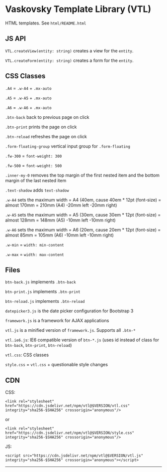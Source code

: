 # Vaskovsky Template Library (VTL)

HTML templates. See `html/README.html`

## JS API

`VTL.createView(entity: string)` creates a view for the `entity`.

`VTL.createForm(entity: string)` creates a form for the `entity`.

## CSS Classes

`.A4` = `.w-A4` + `.mx-auto`

`.A5` = `.w-A5` + `.mx-auto`

`.A6` = `.w-A6` + `.mx-auto`

`.btn-back` back to previous page on click

`.btn-print` prints the page on click

`.btn-reload` refreshes the page on click

`.form-floating-group` vertical input group for `.form-floating`

`.fw-300` = `font-weight: 300`

`.fw-500` = `font-weight: 500`

`.inner-my-0` removes the top margin of the first nested item 
and the bottom margin of the last nested item

`.text-shadow` adds `text-shadow`

`.w-A4` sets the maximum width = A4 (40em, cause 40em * 12pt (font-size) =
almost 170mm = 210mm (A4) -20mm left -20mm right)

`.w-A5` sets the maximum width = A5 (30em, cause 30em * 12pt (font-size) =
almost 128mm = 148mm (A5) -10mm left -10mm right)

`.w-A6` sets the maximum width = A6 (20em, cause 20em * 12pt (font-size) =
almost 85mm = 105mm (A6) -10mm left -10mm right)

`.w-min` = `width: min-content`

`.w-max` = `width: max-content`

## Files

`btn-back.js` implements `.btn-back`

`btn-print.js` implements `.btn-print`

`btn-reload.js` implements `.btn-reload`

`datepicker3.js` is the date picker configuration for Bootstrap 3

`framework.js` is a framework for AJAX applications

`vtl.js` is a minified version of `framework.js`. Supports all `.btn-*`

`vtl.ie6.js`: IE6 compatible version of `btn-*.js`
(uses id instead of class for `btn-back`, `btn-print`, `btn-reload`)

`vtl.css`: CSS classes

`style.css` = `vtl.css` + questionable style changes

## CDN

CSS:
```
<link rel="stylesheet" href="https://cdn.jsdelivr.net/npm/vtl@$VERSION/vtl.css" integrity="sha256-$SHA256" crossorigin="anonymous"/>
```
or
```
<link rel="stylesheet" href="https://cdn.jsdelivr.net/npm/vtl@$VERSION/style.css" integrity="sha256-$SHA256" crossorigin="anonymous"/>
```

JS:
```
<script src="https://cdn.jsdelivr.net/npm/vtl@$VERSION/vtl.js" integrity="sha256-$SHA256" crossorigin="anonymous"></script>
```

--------------------------------------------------------------------------------
